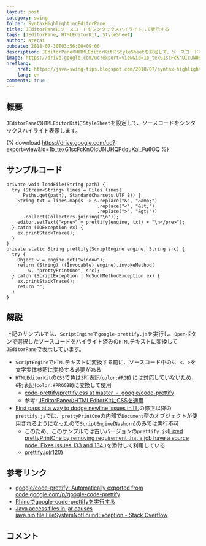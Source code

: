```yaml
---
layout: post
category: swing
folder: SyntaxHighlightingEditorPane
title: JEditorPaneにソースコードをシンタックスハイライトして表示する
tags: [JEditorPane, HTMLEditorKit, StyleSheet]
author: aterai
pubdate: 2018-07-30T03:56:00+09:00
description: JEditorPaneのHTMLEditorKitにStyleSheetを設定して、ソースコードをシンタックスハイライト表示します。
image: https://drive.google.com/uc?export=view&id=1b_texG1scFcKnOIcUNUHQPdquKal_Fu6OQ
hreflang:
    href: https://java-swing-tips.blogspot.com/2018/07/syntax-highlighting-source-code-in.html
    lang: en
comments: true
---
```

## 概要
`JEditorPane`の`HTMLEditorKit`に`StyleSheet`を設定して、ソースコードをシンタックスハイライト表示します。

{% download https://drive.google.com/uc?export=view&id=1b_texG1scFcKnOIcUNUHQPdquKal_Fu6OQ %}

## サンプルコード
<pre class="prettyprint"><code>private void loadFile(String path) {
  try (Stream&lt;String&gt; lines = Files.lines(
      Paths.get(path), StandardCharsets.UTF_8)) {
    String txt = lines.map(s -&gt; s.replace("&amp;", "&amp;amp;")
                                 .replace("&lt;", "&amp;lt;")
                                 .replace("&gt;", "&amp;gt;"))
      .collect(Collectors.joining("\n"));
    editor.setText("&lt;pre&gt;" + prettify(engine, txt) + "\n&lt;/pre&gt;");
  } catch (IOException ex) {
    ex.printStackTrace();
  }
}
private static String prettify(ScriptEngine engine, String src) {
  try {
    Object w = engine.get("window");
    return (String) ((Invocable) engine).invokeMethod(
        w, "prettyPrintOne", src);
  } catch (ScriptException | NoSuchMethodException ex) {
    ex.printStackTrace();
    return "";
  }
}
</code></pre>

## 解説
上記のサンプルでは、`ScriptEngine`で`google-prettify.js`を実行し、`Open`ボタンで選択したソースコードをハイライト済みの`HTML`テキストに変換して`JEditorPane`で表示しています。

- `ScriptEngine`で`HTML`テキストに変換する前に、ソースコード中の`&`、`<`、`>`を文字実体参照に変換する必要がある
- `HTMLEditorKit`の`CSS`で色は`3`桁表記(`color:#RGB`) には対応していないため、`6`桁表記(`color:#RRGGBB`)に変換して使用
    - [code-prettify/prettify.css at master ・ google/code-prettify](https://github.com/google/code-prettify/blob/master/src/prettify.css)
    - 参考: [JEditorPaneのHTMLEditorKitにCSSを適用](https://ateraimemo.com/Swing/StyleSheet.html)
- [First pass at a way to dodge newline issues in IE.](https://github.com/google/code-prettify/blob/0b3341b3e9105ddaecf93cc632284f8db7994faf/src/prettify.js)の修正以降の`prettify.js`では、`prettyPrintOne`の内部で`Document`型のオブジェクトが使用されるようになったので`ScriptEngine`(`Nashorn`)のみでは実行不可
    - このため、このサンプルでは古いバージョンの`prettify.js`([Fixed prettyPrintOne by removing requirement that a job have a source node. Fixes issues 133 and 134.](https://github.com/google/code-prettify/blob/f5ad44e3253f1bc8e288477a36b2ce5972e8e161/src/prettify.js))を添付して利用している
    - [prettify.js(r120)](https://raw.githubusercontent.com/google/code-prettify/f5ad44e3253f1bc8e288477a36b2ce5972e8e161/src/prettify.js)

<!-- dummy comment line for breaking list -->

## 参考リンク
- [google/code-prettify: Automatically exported from code.google.com/p/google-code-prettify](https://github.com/google/code-prettify)
- [Rhinoでgoogle-code-prettifyを実行する](https://ateraimemo.com/Tips/GooglePrettifyRhino.html)
- [Java access files in jar causes java.nio.file.FileSystemNotFoundException - Stack Overflow](https://stackoverflow.com/questions/22605666/java-access-files-in-jar-causes-java-nio-file-filesystemnotfoundexception)

<!-- dummy comment line for breaking list -->

## コメント
